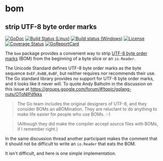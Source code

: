 # bom
## strip UTF-8 byte order marks

[![GoDoc](https://pkg.go.dev/badge/github.com/spkg/bom)](https://godoc.org/github.com/spkg/bom)
[![Build Status (Linux)](https://travis-ci.org/spkg/bom.svg?branch=master)](https://travis-ci.org/spkg/bom)
[![Build status (Windows)](https://ci.appveyor.com/api/projects/status/065x7yuc77xicv59?svg=true)](https://ci.appveyor.com/project/jjeffery/bom)
[![License](http://img.shields.io/badge/license-MIT-green.svg?style=flat)](https://raw.githubusercontent.com/spkg/bom/master/LICENSE.md)
[![Coverage Status](https://coveralls.io/repos/github/spkg/bom/badge.svg?branch=master)](https://coveralls.io/github/spkg/bom?branch=master)
[![GoReportCard](https://goreportcard.com/badge/github.com/spkg/bom)](http://goreportcard.com/report/spkg/bom)


The `bom` package provides a convenient way to strip [UTF-8 byte order marks](https://en.wikipedia.org/wiki/Byte_order_mark#UTF-8)
(BOM) from the beginning of a byte slice or an `io.Reader`.

The Unicode Standard defines UTF-8 byte order marks as the byte sequence `0xEF,0xBB,0xBF`, but neither requires nor recommends their use.
The Go standard library provides no support for UTF-8 byte order marks, and it looks like it never will. To quote Andy Balholm in the
discussion on this issue at https://groups.google.com/forum/#!topic/golang-nuts/OToNIPdfkks

>  The Go team includes the original designers of UTF-8, and they consider BOMs an aBOMination.
  They are reluctant to do anything to make life easier for people who use BOMs. :-)

>  (Although they did make the compiler accept source files with BOMs, if I remember right.)

In the same discussion thread another participant makes the comment that it should not be difficult to write
an `io.Reader` that eats the BOM.

It isn't difficult, and here is one simple implementation.

